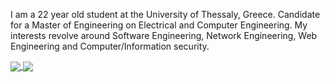 I am a 22 year old student at the University of Thessaly, Greece. Candidate for a Master of Engineering on Electrical and Computer Engineering. My interests revolve around Software Engineering, Network Engineering, Web Engineering and Computer/Information security. 

<a href="https://github.com/johneliades/johneliades">
  <img align="center" src="https://github-readme-stats.vercel.app/api?username=johneliades&show_icons=true&hide_border=true&theme=tokyonight&line_height=27" />
</a>

<a href="https://github.com/johneliades/johneliades">
  <img align="center" src="https://github-readme-stats.vercel.app/api/top-langs/?username=johneliades&theme=tokyonight&langs_count=3&layout=c" />
</a>

<!--
**johneliades/johneliades** is a ✨ _special_ ✨ repository because its `README.md` (this file) appears on your GitHub profile.
